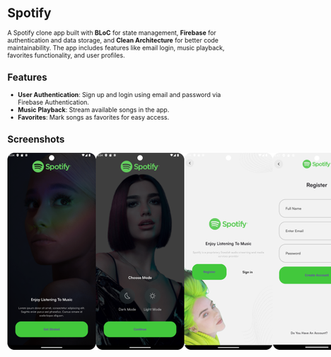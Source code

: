 # Spotify

A Spotify clone app built with **BLoC** for state management, **Firebase** for authentication and data storage, and **Clean Architecture** for better code maintainability. The app includes features like email login, music playback, favorites functionality, and user profiles.

## Features

- **User Authentication**: Sign up and login using email and password via Firebase Authentication.
- **Music Playback**: Stream available songs in the app.
- **Favorites**: Mark songs as favorites for easy access.

## Screenshots

<div style="display: flex; justify-content: space-between;">
  <img src="assets/screenshots/1.png" width="200" />
  <img src="assets/screenshots/2.png" width="200" />
  <img src="assets/screenshots/3.png" width="200" />
  <img src="assets/screenshots/4.png" width="200" />
  <img src="assets/screenshots/5.png" width="200" />
  <img src="assets/screenshots/6.png" width="200" />
  <img src="assets/screenshots/7.png" width="200" />
  <img src="assets/screenshots/8.png" width="200" />
</div>

